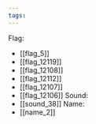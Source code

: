 ```yaml
---
tags:
---
```

Flag:
- [[flag_5]]
- [[flag_12119]]
- [[flag_12108]]
- [[flag_12112]]
- [[flag_12107]]
- [[flag_12106]]
Sound:
- [[sound_38]]
Name:
- [[name_2]]
